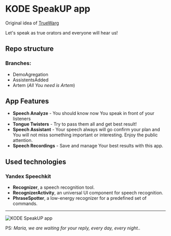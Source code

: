 # KODE SpeakUP app
Original idea of [TrueWarg](https://github.com/TrueWarg)

Let's speak as true orators and everyone will hear us!

## Repo structure
### Branches:
 - DemoAgregation
 - AssistentsAdded
 - Artem (*All You need is Artem*)

## App Features
- **Speech Analyze** - You should know now You speak in front of your listeners
- **Tongue Twisters** - Try to pass them all and get best result!
- **Speech Assistant** - Your speech always will go confirm your plan and You will not miss something important or interesting. Enjoy the public attention.
- **Speech Recordings** - Save and manage Your best results with this app.

## Used technologies
### Yandex Speechkit
-   **Recognizer**, a speech recognition tool.
-   **RecognizerActivity**, an universal UI component for speech recognition.
-   **PhraseSpotter**, a low-energy recognizer for a predefined set of commands.

----------


![KODE SpeakUP app](https://s14.postimg.org/rp0gv7pep/Speak_UP2_1.jpg)

PS: *Maria, we are waiting for your reply, every day, every night..*